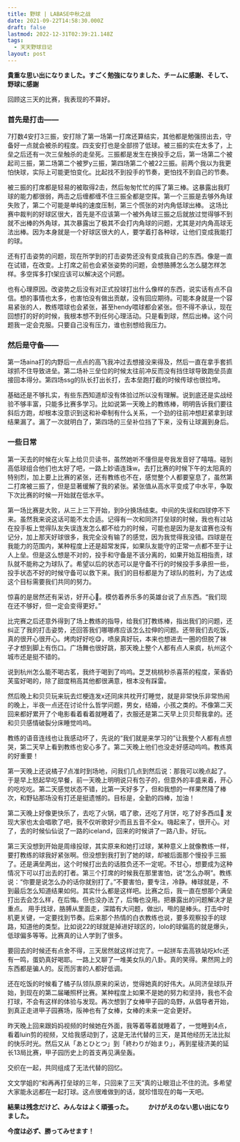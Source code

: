 ```yaml
---
title: 野球 | LABASE中秋之战
date: 2021-09-22T14:58:30.000Z
draft: false
lastmod: 2022-12-31T02:39:21.148Z
tags:
  - 天天野球日记
layout: post
---
```


**貴重な思い出になりました。すごく勉強になりました、チームに感謝、そして、野球に感謝**

回顾这三天的比赛，我表现的不算好。

### 首先是打击——

7打数4安打3三振，安打除了第一场第一打席还算结实，其他都是勉强捞出去，守备好一点就会被杀的程度。四支安打也是全部捞了低球。被三振的实在太多了，上垒之后还有一次三垒触杀的走垒死。三振都是发生在换投手之后，第一场第二个被起司三振，第二场第二个被罗y三振，第四场第二个被22三振。前两个我以为我更怕快球，实际上可能更怕变化。比起找不到投手的节奏，更怕找不到自己的节奏。

被三振的打席都是轻易的被取得2击，然后匆匆忙忙的挥了第三棒。这暴露出我盯球的能力都很弱，两击之后缠都缠不住三振全都是空挥。第一个三振是去够外角球失败了，第二个可能是单纯的速度压制，第三个慌张的对内角低球出棒。
这场比赛中裁判的好球区很大，首先是不应该第一个被外角球三振之后就放过觉得够不到就不出棒的外角球，其次暴露出了极其不会打内角球的问题，尤其是对内角高球无法出棒。因为本身就是一个好球区很大的人，要学着打各种球，让他们变成我能打的球。

还有打击姿势的问题，现在所学到的打击姿势还没有变成我自己的东西。像是一直在试错，在改变。上打席之前也会紧张姿势的问题，会想胳膊怎么怎么腿怎样怎样。多空挥多打t架应该可以解决这个问题。

也有心理原因。改姿势之后没有对正式投球打出什么像样的东西，说实话有点不自信。想的事情也太多，也害怕没有做出贡献，没有回应期待。可能本身就是一个容易紧张的人，教练喂球也会紧张，甚至hendy喂球都会紧张。但不得不承认，现在回想打的好的时候，我根本想不到任何心理活动。只是看到球，然后出棒。这个问题我一定会克服。只要自己没有压力，谁也别想给我压力。

### 然后是守备——

第一场aina打的内野后一点点的高飞我冲过去想接没来得及，然后一直在拿手套抓球抓不住导致进垒。第二场补三垒位的时候太往前冲反而没有挡住球导致跑垒员直接回本得分。第四场ssg的队长打出长打，去本垒跑打截的时候传球也很拉垮。

基础还是不够扎实，有些东西知道却没有体验过所以没有理解。说到底还是实战经验不够丰富，只能多比赛多学习。比如说第一天晚上的教练棒，明明告诉我们要往斜后方跑，却根本没意识到这和补牵制有什么关系，一个劲的往前冲想赶紧拿到球结果漏了。漏了一次就明白了，第四场的三垒补位挡了下来，没有让球漏到身后。

### 一些日常
第一天去的时候在火车上给贝贝读书，虽然她听不懂但是夸我发音好了嘻嘻。碰到高低球组合他们也太好了吧，一路上妙语连珠w。去打比赛的时候下午的太阳真的特别烈，加上要上比赛的紧张，还有教练也不在，感觉整个人都要窒息了，虽然第二打席被三振了，但是显著缓解了我的紧张。紧张值从高水平变成了中水平，争取下次比赛的时候一开始就在低水平。

第一场比赛是大败，从三上三下开始，到9分换场结束。中间的失误和四球停不下来。虽然我来说这话可能不太合适。记得有一次和同济打垒球的时候，我也有过站在投手板上觉得队友失误连发怎么都不给力的时候，可能也是因为是友谊赛也没有记分，加上那天好球很多，我完全没有输了的感觉，因为我觉得我没错。四球是在我能力的范围内，某种程度上还是超常发挥，如果队友能守的正常一点都不至于让人上垒。但是这么想是不对的，投手和守备是不该分离的，如果开始互相指责，球队就不能称之为球队了。希望以后的状态可以是守备不行的时候投手多承担一些，投手状态不好的时候守备可以救下来。我们的目标都是为了球队的胜利，为了达成这个目标需要我们共同的努力。

惊喜的是居然还有采访，好开心🥳。模仿着养乐多的英雄台说了点东西。“我们现在还不够好，但一定会变得更好。”

比完赛之后还意外得到了场上教练的指导，给我们打教练棒，指出我们的问题，还纠正了我的打击姿势，还回答我们哪哪疼应该怎么拉伸的问题。还带我们去吃饭，真的很开心很开心。烤肉好好吃😋，喷泉真好玩，本来也想进去一圈的但脱了袜子才想到脚上有伤口。广场舞也很好跳，那天晚上整个人都有点人来疯，杭州这个城市还是挺不错的。

说到杭州怎么能不喝古茗，我终于喝到了呜呜。芝芝桃桃秒杀喜茶的程度，茉香奶芙蛮好喝的，除了甜度稍高其他都很满意，根本没有踩雷。

然后晚上和贝贝玩来玩去烂梗连发x还同床共枕开灯睡觉，就是非常快乐非常热闹的晚上，半夜一点还在讨论什么哲学问题，男女，结婚，小孩之类的。不像第二天回来都好累开了个电影看着看着就睡着了，衣服还是第二天早上贝贝帮我拿的。还和贝贝感情破裂分床睡觉呜呜。

教练的语音连线也让我感动坏了，先说的“我们就是来学习的”让我整个人都有点想哭，第二天早上看到教练也安心多了。第二天晚上他们也没走好感动呜呜。教练真的好重要！

第一天晚上还说橘子7点准时到场地，问我们几点到然后说：那我可以晚点起了。于是早上怒起早吃早餐，前一天晚上明明说只有包子的，但意外的丰盛来着，开心的吃吃吃。第二天感觉状态不错，比第一天好多了，但和我想的一样果然降了棒次，和野钻那场没有打还是挺遗憾的。目标是，全勤的四棒，加油！

第二天晚上好像更快乐了，去吃了火锅，唱了歌，还吃了月饼，吃了好多西瓜🍉
发现大家也太会唱歌了吧，我不仅听歌好少而且五音不全x。嗨起来了，很开心。对了，去的时候仙仙说了一路的iceland，回来的时候讲了一路八卦。好玩。

第三天没想到开始是周缘投球，其实原来和她打过球，某种意义上就像教练一样，要打教练的球我好紧张啊。但没想到我打到了她的球，却被后面那个慢投手三振了。还是满垒两出，这个时候打出去的话胜负还不一定呢。不甘心，想要成为这种情况下可以打出去的打者。第三个打席的时候我在那里害怕，说“怎么办啊”。教练说：“你要是说怎么办的话你就别打了。”不要害怕，要专注，冷静。棒球就是，不到最后怎么知道结果如何。其实什么都是这样吧。比赛之后，我一直在想那个满垒打出去会怎么样，在后悔。但也没办法了，后悔也没用。把暴露出的问题解决才是重点。
用手找球，胳膊从里面走，深踏有大问题，做出l，甩的是棒头。打击中时机更关键，一定要找到节奏。后来那个热情的白衣教练也说，要多观察投手的球路，知道他的类型。比如说22的球就是掉进好球区的，lolo的球偏高的就是爆头，低球偏多等等。比赛真的让人学到了很多。

要回去的时候还有点舍不得，三天居然就这样过完了。一起拼车去高铁站吃kfc还有一鸣，蛋奶真好喝耶。一路上又聊了一堆美女队的八卦。真的笑得。果然网上的东西都是骗人的。反而厉害的人都好低调。

还在吃饭的时候看了橘子队领队原来的采访，觉得她真的好伟大。从同济垒球队开始，到现在的第二届曦照杯比赛。某种程度上如果不是她的努力和坚持，我也不会打球，不会有这样的体验与发现。再次想到了女棒甲子园的岛野，从倡导者开始，到真正走进甲子园赛场，阪神也有了女棒，女棒的未来一定会更好。

昨天晚上回来跟妈妈视频的时候她在外面，我等着等着就睡着了，一觉睡到4点，看着luin剪的视频，又给我感动到了，这是无法代替的三天，是其他经历无法比拟的快乐时光。然后又从「あとひとつ」到「終わりが始まり」，再到星稜济美的延长13局比赛，甲子园历史上的首支再见满垒轰。

交织在一起，共同组成了无法代替的回忆。

文文学姐的“和再再打垒球的三年，只回来了三天”真的让眼泪止不住的流。多希望大家能永远都在一起打球。这点很难做到的话，就珍惜现在的每一天吧。

**結果は残念だけど、みんなはよく頑張った。**
　　
**かけがえのない思い出になりました。**

**今度は必ず、勝ってみせます！**
